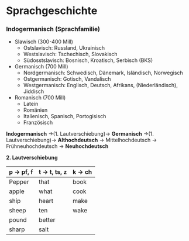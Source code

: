 # Sprachgeschichte

### Indogermanisch (Sprachfamilie)
* Slawisch (300-400 Mill)
    * Ostslavisch: Russland, Ukrainisch
    * Westslavisch: Tschechisch, Slovakisch
    * Südosstslavisch: Bosnisch, Kroatisch, Serbisch (BKS)
* Germanisch (700 Mill)
    * Nordgermanisch: Schwedisch, Dänemark, Isländisch, Norwegisch
    * Ostgermanisch: Gotisch, Vandalisch
    * Westgermanisch: Englisch, Deutsch, Afrikans, (Niederländisch), Jiddisch
* Romanisch (700 Mill)
    * Latein
    * Romänien
    * Italienisch, Spanisch, Portogisisch
    * Französisch

**Indogermanisch** →(1. Lautverschiebung)→ **Germanisch** →(1. Lautverschiebung)→ **Althochdeutsch** → Mittelhochdeutsch → Frühneuhochdeutsch → **Neuhochdeutsch**

**2. Lautverschiebung**

p → pf, f | t → t, ts, z | k → ch
---------|----------|----------
Pepper | that | book
apple | what | cook
ship | heart | make
sheep | ten | wake
pound | better |
sharp | salt |
